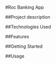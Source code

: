#Roc Banking App

##Project description

##Technologies Used

##Features

##Getting Started

##Usage
